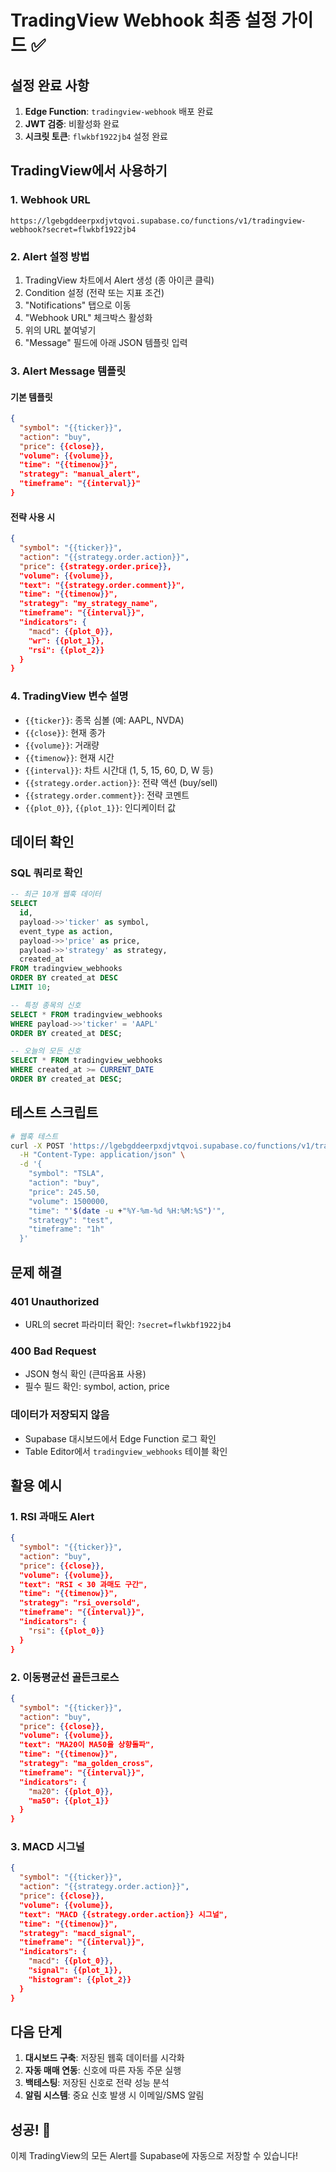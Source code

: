 # TradingView Webhook 최종 설정 가이드 ✅

## 설정 완료 사항

1. **Edge Function**: `tradingview-webhook` 배포 완료
2. **JWT 검증**: 비활성화 완료
3. **시크릿 토큰**: `flwkbf1922jb4` 설정 완료

## TradingView에서 사용하기

### 1. Webhook URL
```
https://lgebgddeerpxdjvtqvoi.supabase.co/functions/v1/tradingview-webhook?secret=flwkbf1922jb4
```

### 2. Alert 설정 방법
1. TradingView 차트에서 Alert 생성 (종 아이콘 클릭)
2. Condition 설정 (전략 또는 지표 조건)
3. "Notifications" 탭으로 이동
4. "Webhook URL" 체크박스 활성화
5. 위의 URL 붙여넣기
6. "Message" 필드에 아래 JSON 템플릿 입력

### 3. Alert Message 템플릿

#### 기본 템플릿
```json
{
  "symbol": "{{ticker}}",
  "action": "buy",
  "price": {{close}},
  "volume": {{volume}},
  "time": "{{timenow}}",
  "strategy": "manual_alert",
  "timeframe": "{{interval}}"
}
```

#### 전략 사용 시
```json
{
  "symbol": "{{ticker}}",
  "action": "{{strategy.order.action}}",
  "price": {{strategy.order.price}},
  "volume": {{volume}},
  "text": "{{strategy.order.comment}}",
  "time": "{{timenow}}",
  "strategy": "my_strategy_name",
  "timeframe": "{{interval}}",
  "indicators": {
    "macd": {{plot_0}},
    "wr": {{plot_1}},
    "rsi": {{plot_2}}
  }
}
```

### 4. TradingView 변수 설명
- `{{ticker}}`: 종목 심볼 (예: AAPL, NVDA)
- `{{close}}`: 현재 종가
- `{{volume}}`: 거래량
- `{{timenow}}`: 현재 시간
- `{{interval}}`: 차트 시간대 (1, 5, 15, 60, D, W 등)
- `{{strategy.order.action}}`: 전략 액션 (buy/sell)
- `{{strategy.order.comment}}`: 전략 코멘트
- `{{plot_0}}`, `{{plot_1}}`: 인디케이터 값

## 데이터 확인

### SQL 쿼리로 확인
```sql
-- 최근 10개 웹훅 데이터
SELECT 
  id,
  payload->>'ticker' as symbol,
  event_type as action,
  payload->>'price' as price,
  payload->>'strategy' as strategy,
  created_at
FROM tradingview_webhooks 
ORDER BY created_at DESC 
LIMIT 10;

-- 특정 종목의 신호
SELECT * FROM tradingview_webhooks 
WHERE payload->>'ticker' = 'AAPL'
ORDER BY created_at DESC;

-- 오늘의 모든 신호
SELECT * FROM tradingview_webhooks 
WHERE created_at >= CURRENT_DATE
ORDER BY created_at DESC;
```

## 테스트 스크립트

```bash
# 웹훅 테스트
curl -X POST 'https://lgebgddeerpxdjvtqvoi.supabase.co/functions/v1/tradingview-webhook?secret=flwkbf1922jb4' \
  -H "Content-Type: application/json" \
  -d '{
    "symbol": "TSLA",
    "action": "buy",
    "price": 245.50,
    "volume": 1500000,
    "time": "'$(date -u +"%Y-%m-%d %H:%M:%S")'",
    "strategy": "test",
    "timeframe": "1h"
  }'
```

## 문제 해결

### 401 Unauthorized
- URL의 secret 파라미터 확인: `?secret=flwkbf1922jb4`

### 400 Bad Request
- JSON 형식 확인 (큰따옴표 사용)
- 필수 필드 확인: symbol, action, price

### 데이터가 저장되지 않음
- Supabase 대시보드에서 Edge Function 로그 확인
- Table Editor에서 `tradingview_webhooks` 테이블 확인

## 활용 예시

### 1. RSI 과매도 Alert
```json
{
  "symbol": "{{ticker}}",
  "action": "buy",
  "price": {{close}},
  "volume": {{volume}},
  "text": "RSI < 30 과매도 구간",
  "time": "{{timenow}}",
  "strategy": "rsi_oversold",
  "timeframe": "{{interval}}",
  "indicators": {
    "rsi": {{plot_0}}
  }
}
```

### 2. 이동평균선 골든크로스
```json
{
  "symbol": "{{ticker}}",
  "action": "buy",
  "price": {{close}},
  "volume": {{volume}},
  "text": "MA20이 MA50을 상향돌파",
  "time": "{{timenow}}",
  "strategy": "ma_golden_cross",
  "timeframe": "{{interval}}",
  "indicators": {
    "ma20": {{plot_0}},
    "ma50": {{plot_1}}
  }
}
```

### 3. MACD 시그널
```json
{
  "symbol": "{{ticker}}",
  "action": "{{strategy.order.action}}",
  "price": {{close}},
  "volume": {{volume}},
  "text": "MACD {{strategy.order.action}} 시그널",
  "time": "{{timenow}}",
  "strategy": "macd_signal",
  "timeframe": "{{interval}}",
  "indicators": {
    "macd": {{plot_0}},
    "signal": {{plot_1}},
    "histogram": {{plot_2}}
  }
}
```

## 다음 단계

1. **대시보드 구축**: 저장된 웹훅 데이터를 시각화
2. **자동 매매 연동**: 신호에 따른 자동 주문 실행
3. **백테스팅**: 저장된 신호로 전략 성능 분석
4. **알림 시스템**: 중요 신호 발생 시 이메일/SMS 알림

## 성공! 🎉

이제 TradingView의 모든 Alert를 Supabase에 자동으로 저장할 수 있습니다!